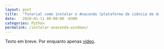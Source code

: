 ```yaml
---
layout: post
title:  "Tutorial como instalar o Anaconda (plataforma de ciência de dados) no Windows"
date:   2020-01-11 00:00:00 -0300
categories: Python
permalink: /instalar-anaconda-windows/
---
```

Texto em breve. Por enquanto apenas [vídeo](https://www.youtube.com/watch?v=BP4D-yaxw6E).

